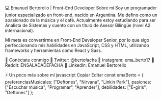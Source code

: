 💻 Emanuel Bertorello | Front-End Developer
Sobre mí
Soy un programador junior especializado en front-end, nacido en Argentina. Me defino como un apasionado de la música y el café. Actualmente estoy estudiando para ser Analista de Sistemas y cuento con un título de Asesor Bilingüe (nivel A2 internacional).

Mi meta es convertirme en Front-End Developer Senior, por lo que sigo perfeccionando mis habilidades en JavaScript, CSS y HTML, utilizando frameworks y herramientas como React y Sass.

📲 Conéctate conmigo
📌 Twitter: @bertofacha
📌 Instagram: ema_berto17
📌 Reddit: ENSALADADEFACHA
📌 LinkedIn: Emanuel Bertorello

⚡ Un poco más sobre mí
javascript
Copiar
Editar
const emaBerto = {
  preferenciasMusicales: ["Deftones", "Nirvana", "Linkin Park"],
  pasiones: ["Escuchar música", "Programar", "Aprender"],
  debilidades: ["E-girls", "Deftones"]
};

